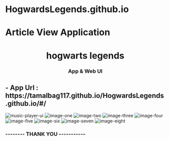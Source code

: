 # HogwardsLegends.github.io
# Article View Application
<h1 align="center">hogwarts legends</h1>
<h3 align="center"> App & Web  UI</h3>

<h2>- App Url : https://tamalbag117.github.io/HogwardsLegends.github.io/#/ </h2>

![music-player-ui](ss/img1.gif)
![image-one](ss/img2.png)
![image-two](ss/img3.png)
![image-three](ss/img4.png)
![image-four](ss/img5.png)
![image-five](ss/img6.png)
![image-six](ss/img7.png)
![image-seven](ss/img8.png)
![image-eight](ss/img9.png)

<h3>-------- THANK YOU ----------- </h3>
